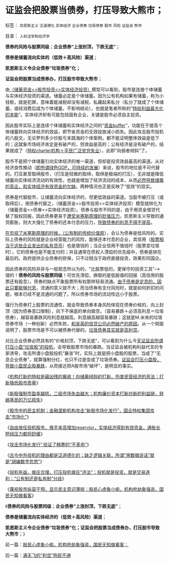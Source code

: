 # 证监会把股票当债券，打压导致大熊市；

标签： `凯恩斯主义` `泛道德化` `实体经济` `企业债券` `垃圾债券` `股市` `风险` `证监会` `熊市` 

目录： `人权法学和经济学`

**债券的风险与股票同级**；**企业债券“上涨封顶，下跌无底”**；

**债券是储蓄流向实体的（低效＋高风险）渠道**；

**凯恩斯主义令企业债券“垃圾债券”化；**

**证监会把股票当成债券办，打压股市导致大熊市**；



由[（储蓄资金<>股市投资<>实体经济投资）](../../../2012/1/10/民间理财资本流动（储蓄资金&lt;&gt;股市投资&lt;&gt;实体经济投资）.md)模型可以看到，股市是连接个体储蓄与实体经济投资的渠道。储蓄必定是个体储蓄。因为公有机构如果有储蓄，称为小钱柜，就是犯罪，意味着能减税却没有减税，私藏起来私分（私分了就成了个体储蓄，或经消费后成为个体储蓄，不影响结论），也就是笔者所称的“[特权利益最大化的本能](../../../2009/8/2/行政监管无法减少腐败，无法控制特权最大化定律.md)”。实体经济却有可能包括国有企业，关键是股市必须自主投资。

因此股市实际上是连续个体储蓄和实体经济之间的“[资金buffer](../../../2012/1/12/自由放任的投机股市，将最终消除通胀压力.md)”，功能在于提高个体储蓄转向实体经济的效益，即节省资金的无效投放减小损失。因此攻击股市投机的八股文，无论罗列多少炒股亏本跳海的个体案例，都不能证明整体效益是低下的；这就象市场经济肯定是有破产的，但效益是高的；公有经济是没有破产的，结果就成了（[特权charter机构＋平民广泛贫穷失业](../../../2011/12/22/中世纪行会是“生产者民主”制度.md)），此即“向弱者倾斜”了。

股市不是把个体储蓄引向实体经济的唯一渠道，但却是投资效益最高的渠道。从对经济良性推动（[即所谓绿色GDP，可持续的发展](../../../2009/9/16/绿色的社会发展就是私有制让老百姓富起来！.md)）来说，股市的地位是不可代替的。打压甚至取缔股市，（打压是轻微的取缔，取缔是极端的打压），无非就是降低储蓄向实体经济流动的有效性，也就是增加了经济流动的成本，从而[必然导致储蓄的高企，和实体经济有效资金的欠缺](../../../2012/1/12/特权机构的“打新”是凶残的暴政.md)。两种情况也正是反映了“低效”的现实。

债券是代替股市，让储蓄流向实体经济的，但更低效益的渠道。当股市被打压（或取缔后），用债券代替之，（储蓄资金<>股市投资<>实体经济投资）模型就转化为（储蓄资金<>债券<>实体经济投资）。债券与股市不同的是，由于用资金借贷代替了股权回报，因此债券更易于[遭受米塞斯原理的贬值压力](../../../2011/3/26/米塞斯原理：资本自然贬值.md)，凯恩斯主义导致的通货膨胀，则大大强化了债券的还本付息的压力，[导致债券的利息不得不提高](../../../2011/6/5/什么是利率？低利率造成垄断和经济危机.md)。

[在忽视了米塞斯原理的时侯，（公有制的传统价值观](../../../2011/1/5/米塞斯原理：市场经济的循环运转和环境保护及资源优化.md)），会认为债券是低风险的。实际上债券的风险就是企业经营能力的风险，能够还本付息的企业，其信用（[股票相当于这些企业发出的私有货币](../../../2011/8/23/司空见惯的私人发行货币.md)）也是值钱的；当企业信用不值钱时（股票变垃圾时），它的债券也是不能支付的；并且通常在债权人清偿的优先级中，债券是排在最后的。政府提供企业债券的担保，只不过相当于政府直接投资，效果形同国企。

因此债券的风险并非与一般观念所以为的，“比股票低的，更保守的投资工具”——>错的！**债券的风险与股票同级**！可优先清偿，换取的是低股值的回报（高信用的股票还有股息）。债券的缺点不象股票所有权那样轻易流通。[由于债券是定息的，因此只要能够付息](../../../2011/6/20/F.H.奈特的不确定性利率理论；最简化的利率，利率是资本的不确定性成本.md)，流通的意义就不大；而当债券有支付风险时，就是如何折扣的问题，根本已经不是流通的问题了。所以债券市场的流动性远小于股票。

强行为债券打上股票的流通性，就会导致债券本身风险体现在债券价格的，向上封顶（因为债券息口限制），向下不保底的单向做空。（容易暴跌＋必须高利息＝垃圾债券），越容易暴跌风险利息就越高，利息越高越容易暴跌；这就是M.米肯的垃圾债券市场（一种创新）必然失败，[和吴英的信贷公司必然破产的原因](../../../2011/8/13/高利贷救世界；金融垄断是命门.md)。从一个侧面说明了，股票市场是不可以被债券代替的。[垃圾债券其实就是高利贷](../../../2011/6/23/为什么次贷危机有高杠杆？麦道夫和垃圾债券是高利贷吗？.md)。

对比企业债券必然具有的“价格封顶，下跌无底”，可以看到为什么今[天证监会所谓打压小盘“垃圾股”的投机](../../../2012/1/5/为什么持币散户，不如持有股票？人为加大的风险！.md)，会导致股票市场的暴跌。当证监会被机构利益代言的专家诱导，攻击所谓小盘股投机“暴涨”时，实际上就是把小盘股的股票，当成了“无息企业债券”，就算强制分红，也只不过是变成了垃圾债券。[证监会打压小盘股，导致小盘民企股暴跌](../../../2012/1/5/股市锚定实体经济，股市的炒作有益无害.md)，从而接近把A股市场“破坏”，是明显的事实。

《[机构打新的特权是最凶残的暴政！向储蓄倾斜的打新，伤害民营经济的恶法；打新降低股市质量](../../../2012/1/12/特权机构的“打新”是凶残的暴政.md)》

《[新股强制市盈率越低，二级市场失血越大；机构廉价资本打新炒新的利益链，转嫁基民的万亿损失](../../../2012/1/12/新股强制市盈率越低，二级市场失血越大.md)》

《[股市中的民主机制；金融垄断机构攻击“新股市场化发行”，国企特权集团攻击“市场化”](../../../2012/1/12/股市中的民主机制，西方基金和东方机构化.md)》

《[自由放任投机股市，换手率高增加reservior，实体经济得到有效资金，通胀长短线压力都将舒缓](../../../2012/1/12/自由放任的投机股市，将最终消除通胀压力.md)》

《[攻击市场化发行”,验证了韩寒的“不革命”](../../../2012/1/12/“攻击市场化发行”,验证了韩寒的“不革命”.md)》

《[古今中外投机的理由都是泛道德化的；缺乏逻辑关联，所谓“用数据说话”就是“胡编数字忽悠”](../../../2012/1/13/指责投机的理由都是泛道德化的八股文.md)》

《[投机有益，做庄合理，打压投机做庄“违法”；投机就是投资，就是交易逐利；“公有制还是私有制”分歧](../../../2012/1/13/投机有益，做庄合理，打压投机做庄“违法”.md)》

《[蔑视股市纵容干预，显示民主意识薄弱；股民心虚象小偷，机构抢劫象强盗，国民无知做看客](../../../2012/1/13/股民心虚象小偷，机构抢劫象强盗，国民无知做看客；.md)》

《**债券的风险与股票同级**；**企业债券“上涨封顶，下跌无底”**；

**债券是储蓄流向实体经济的（低效＋高风险）渠道**；

**凯恩斯主义令企业债券“垃圾债券”化；证监会把股票当成债券办，打压股市导致大熊市**；》

前一篇：[股民心虚象小偷，机构抢劫象强盗，国民无知做看客；](../../../2012/1/13/股民心虚象小偷，机构抢劫象强盗，国民无知做看客；.md)

后一篇：[满天飞的“利空”狗屁不通](../../../2012/1/13/满天飞的“利空”狗屁不通.md)